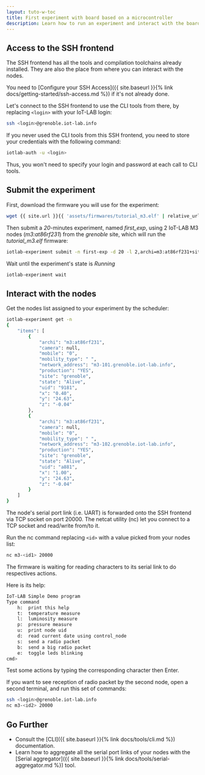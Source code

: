 ```yaml
---
layout: tuto-w-toc
title: First experiment with board based on a microcontroller
description: Learn how to run an experiment and interact with the boards using the command line interface (CLI tools).
---
```


## Access to the SSH frontend

The SSH frontend has all the tools and compilation toolchains already installed. They are also the place from where you can interact with the nodes.

You need to [Configure your SSH Access]({{ site.baseurl }}{% link docs/getting-started/ssh-access.md %}) if it's not already done.

Let's connect to the SSH frontend to use the CLI tools from there, by replacing `<login>` with your IoT-LAB login:

```bash
ssh <login>@grenoble.iot-lab.info
```

If you never used the CLI tools from this SSH frontend, you need to store your credentials with the following command:

```bash
iotlab-auth -u <login>
```

Thus, you won't need to specify your login and password at each call to CLI tools.

## Submit the experiment

First, download the firmware you will use for the experiment:
```bash
wget {{ site.url }}{{ 'assets/firmwares/tutorial_m3.elf' | relative_url}} .
```

Then submit a _20_-minutes experiment, named _first_exp_, using 2 IoT-LAB M3 nodes (_m3:at86rf231_) from the _grenoble_ site, which will run the _tutorial_m3.elf_ firmware:
```bash
iotlab-experiment submit -n first-exp -d 20 -l 2,archi=m3:at86rf231+site=grenoble,tutorial_m3.elf
```

Wait until the experiment's state is _Running_
```bash
iotlab-experiment wait
```

## Interact with the nodes

Get the nodes list assigned to your experiment by the scheduler:
```bash
iotlab-experiment get -n
{
    "items": [
        {
            "archi": "m3:at86rf231",
            "camera": null,
            "mobile": "0",
            "mobility_type": " ",
            "network_address": "m3-101.grenoble.iot-lab.info",
            "production": "YES",
            "site": "grenoble",
            "state": "Alive",
            "uid": "9181",
            "x": "0.40",
            "y": "24.63",
            "z": "-0.04"
        },
        {
            "archi": "m3:at86rf231",
            "camera": null,
            "mobile": "0",
            "mobility_type": " ",
            "network_address": "m3-102.grenoble.iot-lab.info",
            "production": "YES",
            "site": "grenoble",
            "state": "Alive",
            "uid": "a881",
            "x": "1.00",
            "y": "24.63",
            "z": "-0.04"
        }
    ]
}
```

The node's serial port link (i.e. UART) is forwarded onto the SSH frontend via TCP socket on port 20000. The netcat utility (nc) let you connect to a TCP socket and read/write from/to it.

Run the nc command replacing `<id>` with a value picked from your nodes list:
```bash
nc m3-<id1> 20000
```

The firmware is waiting for reading characters to its serial link to do respectives actions.

Here is its help:
```bash
IoT-LAB Simple Demo program
Type command
    h:	print this help
    t:	temperature measure
    l:	luminosity measure
    p:	pressure measure
    u:	print node uid
    d:	read current date using control_node
    s:	send a radio packet
    b:	send a big radio packet
    e:	toggle leds blinking
cmd>
```

Test some actions by typing the corresponding character then Enter.

If you want to see reception of radio packet by the second node, open a second terminal, and run this set of commands:
```bash
ssh <login>@grenoble.iot-lab.info
nc m3-<id2> 20000
```

## Go Further

* Consult the [CLI]({{ site.baseurl }}{% link docs/tools/cli.md %}) documentation.
* Learn how to aggregate all the serial port links of your nodes with the [Serial aggregator]({{ site.baseurl }}{% link docs/tools/serial-aggregator.md %}) tool.
